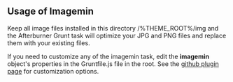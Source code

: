 ## Usage of Imagemin

Keep all image files installed in this directory /%THEME_ROOT%/img and the Afterburner Grunt task will optimize your JPG and PNG files and replace them with your existing files. 

If you need to customize any of the imagemin task, edit the **imagemin** object's properties in the Gruntfile.js file in the root. See the [github plugin page](https://github.com/gruntjs/grunt-contrib-imagemin) for customization options.